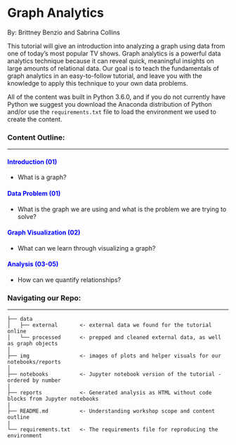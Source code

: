 # Graph Analytics 

By: Brittney Benzio and Sabrina Collins

This tutorial will give an introduction into analyzing a graph using data from one of today’s most popular TV shows. Graph analytics is a powerful data analytics technique because it can reveal quick, meaningful insights on large amounts of relational data. 
Our goal is to teach the fundamentals of graph analytics in an easy-to-follow tutorial, and leave you with the knowledge to apply this technique to your own data problems. 

All of the content was built in Python 3.6.0, and if you do not currently have Python we suggest you download the Anaconda distribution of Python and/or use the `requirements.txt` file to load the environment we used to create the content. 

### Content Outline: 
-----------

#### <span style="color:blue"> Introduction (01) </span> 
* What is a graph?


#### <span style="color:blue"> Data Problem (01)  </span> 
* What is the graph we are using and what is the problem we are trying to solve?


#### <span style="color:blue"> Graph Visualization (02)  </span> 
* What can we learn through visualizing a graph?


#### <span style="color:blue"> Analysis (03-05)  </span>  
* How can we quantify relationships?


### Navigating our Repo:
-----------

```
├── data
│   ├── external       <- external data we found for the tutorial online  
│   └── processed      <- prepped and cleaned external data, as well as graph objects
│
├── img                <- images of plots and helper visuals for our notebooks/reports  
│
├── notebooks          <- Jupyter notebook version of the tutorial - ordered by number
│
├── reports            <- Generated analysis as HTML without code blocks from Jupyter notebooks
|
├── README.md          <- Understanding workshop scope and content outline
|
└── requirements.txt   <- The requirements file for reproducing the environment
```
